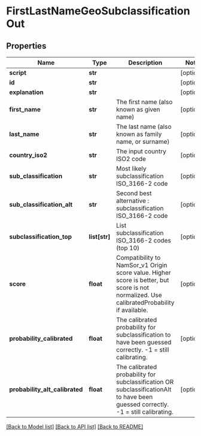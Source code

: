 # FirstLastNameGeoSubclassificationOut

## Properties
Name | Type | Description | Notes
------------ | ------------- | ------------- | -------------
**script** | **str** |  | [optional] 
**id** | **str** |  | [optional] 
**explanation** | **str** |  | [optional] 
**first_name** | **str** | The first name (also known as given name) | [optional] 
**last_name** | **str** | The last name (also known as family name, or surname) | [optional] 
**country_iso2** | **str** | The input country ISO2 code | [optional] 
**sub_classification** | **str** | Most likely subclassification ISO_3166-2 code | [optional] 
**sub_classification_alt** | **str** | Second best alternative : subclassification ISO_3166-2 code | [optional] 
**subclassification_top** | **list[str]** | List subclassification ISO_3166-2 codes (top 10) | [optional] 
**score** | **float** | Compatibility to NamSor_v1 Origin score value. Higher score is better, but score is not normalized. Use calibratedProbability if available.  | [optional] 
**probability_calibrated** | **float** | The calibrated probability for subclassification to have been guessed correctly. -1 &#x3D; still calibrating.  | [optional] 
**probability_alt_calibrated** | **float** | The calibrated probability for subclassification OR subclassificationAlt to have been guessed correctly. -1 &#x3D; still calibrating.  | [optional] 

[[Back to Model list]](../README.md#documentation-for-models) [[Back to API list]](../README.md#documentation-for-api-endpoints) [[Back to README]](../README.md)


